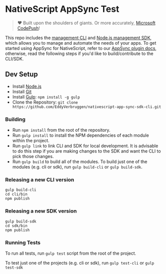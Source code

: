 # NativeScript AppSync  Test

> ❤️ Built upon the shoulders of giants. Or more accurately, [Microsoft CodePush](https://github.com/microsoft/code-push)!

This repo includes the [management CLI](/cli) and [Node.js management SDK](/sdk), which allows you to manage and automate the needs of your apps.
To get started using AppSync for NativeScript, refer to our [AppSync plugin docs](https://github.com/EddyVerbruggen/nativescript-app-sync),
otherwise, read the following steps if you'd like to build/contribute to the CLI/SDK.

## Dev Setup

* Install [Node.js](https://nodejs.org/)
* Install [Git](http://www.git-scm.com/)
* Install [Gulp](https://gulpjs.com/): `npm install -g gulp`
* Clone the Repository: `git clone https://github.com/EddyVerbruggen/nativescript-app-sync-sdk-cli.git`

### Building

* Run `npm install` from the root of the repository.
* Run `gulp install` to install the NPM dependencies of each module within the project.
* Run `gulp link` to link CLI and SDK for local development. It is advisable to do this step if you are making changes to the SDK and want the CLI to pick those changes.
* Run `gulp build` to build all of the modules. To build just one of the modules (e.g. cli or sdk), run `gulp build-cli` or `gulp build-sdk`.

### Releasing a new CLI version

```shell
gulp build-cli
cd cli/bin
npm publish
```

### Releasing a new SDK version

```shell
gulp build-sdk
cd sdk/bin
npm publish
```

### Running Tests

To run all tests, run `gulp test` script from the root of the project.

To test just one of the projects (e.g. cli or sdk), run `gulp test-cli` or `gulp test-sdk`

